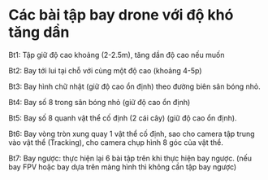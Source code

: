 # Các bài tập bay drone với độ khó tăng dần

Bt1: Tập giữ độ cao khoảng \(2-2.5m\), tăng dần độ cao nếu muốn

Bt2: Bay tới lui tại chỗ với cùng một độ cao \(khoảng 4-5p\)

Bt3: Bay hình chữ nhật \(giữ độ cao ổn định\) theo đường biên sân bóng nhỏ.

Bt4: Bay số 8 trong sân bóng nhỏ \(giữ độ cao ổn định\)

Bt5: Bay số 8 quanh vật thể cố định \(2 cái cây\) \(giữ độ cao ổn định\).

Bt6: Bay vòng tròn xung quay 1 vật thể cố định, sao cho camera tập trung vào vật thể \(Tracking\), cho camera chụp hình 8 góc của vật thể.

Bt7: Bay ngược: thực hiện lại 6 bài tập trên khi thực hiện bay ngược. \(nếu bay FPV hoặc bay dựa trên màng hình thì không cần tập bay ngược\)

